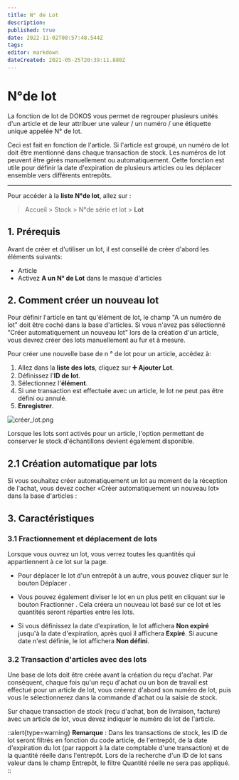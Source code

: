 ```yaml
---
title: N° de Lot
description: 
published: true
date: 2022-11-02T08:57:48.544Z
tags: 
editor: markdown
dateCreated: 2021-05-25T20:39:11.880Z
---
```


# N°de lot
La fonction de lot de DOKOS vous permet de regrouper plusieurs unités d'un article et de leur attribuer une valeur / un numéro / une étiquette unique appelée N° de lot.

Ceci est fait en fonction de l'article. Si l'article est groupé, un numéro de lot doit être mentionné dans chaque transaction de stock. Les numéros de lot peuvent être gérés manuellement ou automatiquement. Cette fonction est utile pour définir la date d'expiration de plusieurs articles ou les déplacer ensemble vers différents entrepôts.

---

Pour accéder à la **liste N°de lot**, allez sur :

> Accueil > Stock > N°de série et lot > **Lot**

## 1. Prérequis 
Avant de créer et d'utiliser un lot, il est conseillé de créer d'abord les éléments suivants:

- Article
- Activez **A un N° de Lot** dans le masque d'articles

## 2. Comment créer un nouveau lot

Pour définir l'article en tant qu'élément de lot, le champ "A un numéro de lot" doit être coché dans la base d'articles. Si vous n'avez pas sélectionné "Créer automatiquement un nouveau lot" lors de la création d'un article, vous devrez créer des lots manuellement au fur et à mesure.

Pour créer une nouvelle base de n ° de lot pour un article, accédez à:

1. Allez dans la **liste des lots**, cliquez sur **:heavy_plus_sign: Ajouter Lot**.
2. Définissez l'**ID de lot**.
3. Sélectionnez l'**élément**.
4. Si une transaction est effectuée avec un article, le lot ne peut pas être défini ou annulé.
5. **Enregistrer**.

![créer_lot.png](/content/stocks/batch/créer_lot.png)

Lorsque les lots sont activés pour un article, l'option permettant de conserver le stock d'échantillons devient également disponible.

## 2.1 Création automatique par lots

Si vous souhaitez créer automatiquement un lot au moment de la réception de l'achat, vous devez cocher «Créer automatiquement un nouveau lot» dans la base d'articles :

## 3. Caractéristiques

### 3.1 Fractionnement et déplacement de lots

Lorsque vous ouvrez un lot, vous verrez toutes les quantités qui appartiennent à ce lot sur la page.

- Pour déplacer le lot d'un entrepôt à un autre, vous pouvez cliquer sur le bouton Déplacer .

- Vous pouvez également diviser le lot en un plus petit en cliquant sur le bouton Fractionner . Cela créera un nouveau lot basé sur ce lot et les quantités seront réparties entre les lots.

- Si vous définissez la date d'expiration, le lot affichera **Non expiré** jusqu'à la date d'expiration, après quoi il affichera **Expiré**. Si aucune date n'est définie, le lot affichera **Non défini**.

### 3.2 Transaction d'articles avec des lots 

Une base de lots doit être créée avant la création du reçu d'achat. Par conséquent, chaque fois qu'un reçu d'achat ou un bon de travail est effectué pour un article de lot, vous créerez d'abord son numéro de lot, puis vous le sélectionnerez dans la commande d'achat ou la saisie de stock.

Sur chaque transaction de stock (reçu d'achat, bon de livraison, facture) avec un article de lot, vous devez indiquer le numéro de lot de l'article.

::alert{type=warning}
**Remarque** : Dans les transactions de stock, les ID de lot seront filtrés en fonction du code article, de l'entrepôt, de la date d'expiration du lot (par rapport à la date comptable d'une transaction) et de la quantité réelle dans l'entrepôt. Lors de la recherche d'un ID de lot sans valeur dans le champ Entrepôt, le filtre Quantité réelle ne sera pas appliqué.
::